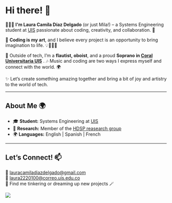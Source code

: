 # Hi there! 👋 

👩🏻‍💻 **I'm Laura Camila Díaz Delgado** (or just Mila!) – a Systems Engineering student at [UIS](https://www.uis.edu.co) passionate about coding, creativity, and collaboration. 🌟

🎨 **Coding is my art**, and I believe every project is an opportunity to bring imagination to life. 💡👩🏻‍💻

🎼 Outside of tech, I’m a **flautist, oboist**, and a proud **Soprano in [Coral Universitaria UIS](https://www.instagram.com/coraluniversitariauis.oficial/)** . 🎶 Music and coding are two ways I express myself and connect with the world. 🌍

✨ Let’s create something amazing together and bring a bit of joy and artistry to the world of tech. 

---

## About Me 🌍
- 🎓 **Student:** Systems Engineering at [UIS](https://www.uis.edu.co)  
- 🔬 **Research:** Member of the [HDSP reasearch group](https://hdspgroup.github.io/) 
- 🌍 **Languages:** English | Spanish | French  

---

## Let’s Connect! 📫  
💌 [lauracamiladiazdelgado@gmail.com](mailto:lauracamiladiazdelgado@gmail.com)  
💌 [laura2220100@correo.uis.edu.co](mailto:laura2220100@correo.uis.edu.co)  
🌟 Find me tinkering or dreaming up new projects 🪄  


![](https://komarev.com/ghpvc/?username=LauraCD2&style=plastic&label=My-Fans&color=ff69b4)


<!--
**LauraCD2/LauraCD2** is a ✨ _special_ ✨ repository because its `README.md` (this file) appears on your GitHub profile.

Here are some ideas to get you started:

- 🔭 I’m currently working on ...
- 🌱 I’m currently learning ...
- 👯 I’m looking to collaborate on ...
- 🤔 I’m looking for help with ...
- 💬 Ask me about ...
- 📫 How to reach me: ...
- 😄 Pronouns: ...
- ⚡ Fun fact: ...
-->
